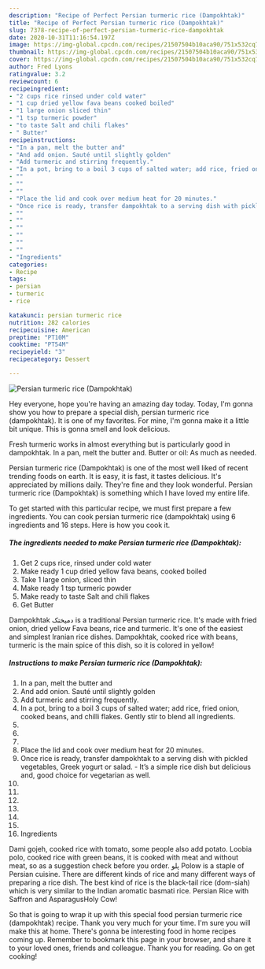 ```yaml
---
description: "Recipe of Perfect Persian turmeric rice (Dampokhtak)"
title: "Recipe of Perfect Persian turmeric rice (Dampokhtak)"
slug: 7378-recipe-of-perfect-persian-turmeric-rice-dampokhtak
date: 2020-10-31T11:16:54.197Z
image: https://img-global.cpcdn.com/recipes/21507504b10aca90/751x532cq70/persian-turmeric-rice-dampokhtak-recipe-main-photo.jpg
thumbnail: https://img-global.cpcdn.com/recipes/21507504b10aca90/751x532cq70/persian-turmeric-rice-dampokhtak-recipe-main-photo.jpg
cover: https://img-global.cpcdn.com/recipes/21507504b10aca90/751x532cq70/persian-turmeric-rice-dampokhtak-recipe-main-photo.jpg
author: Fred Lyons
ratingvalue: 3.2
reviewcount: 6
recipeingredient:
- "2 cups rice rinsed under cold water"
- "1 cup dried yellow fava beans cooked boiled"
- "1 large onion sliced thin"
- "1 tsp turmeric powder"
- "to taste Salt and chili flakes"
- " Butter"
recipeinstructions:
- "In a pan, melt the butter and"
- "And add onion. Sauté until slightly golden"
- "Add turmeric and stirring frequently."
- "In a pot, bring to a boil 3 cups of salted water; add rice, fried onion, cooked beans, and chilli flakes. Gently stir to blend all ingredients."
- ""
- ""
- ""
- "Place the lid and cook over medium heat for 20 minutes."
- "Once rice is ready, transfer dampokhtak to a serving dish with pickled vegetables, Greek yogurt or salad. It’s a simple rice dish but delicious and, good choice for vegetarian as well."
- ""
- ""
- ""
- ""
- ""
- ""
- "Ingredients"
categories:
- Recipe
tags:
- persian
- turmeric
- rice

katakunci: persian turmeric rice 
nutrition: 282 calories
recipecuisine: American
preptime: "PT10M"
cooktime: "PT54M"
recipeyield: "3"
recipecategory: Dessert

---
```



![Persian turmeric rice (Dampokhtak)](https://img-global.cpcdn.com/recipes/21507504b10aca90/751x532cq70/persian-turmeric-rice-dampokhtak-recipe-main-photo.jpg)

Hey everyone, hope you're having an amazing day today. Today, I'm gonna show you how to prepare a special dish, persian turmeric rice (dampokhtak). It is one of my favorites. For mine, I'm gonna make it a little bit unique. This is gonna smell and look delicious.

Fresh turmeric works in almost everything but is particularly good in dampokhtak. In a pan, melt the butter and. Butter or oil: As much as needed.

Persian turmeric rice (Dampokhtak) is one of the most well liked of recent trending foods on earth. It is easy, it is fast, it tastes delicious. It's appreciated by millions daily. They're fine and they look wonderful. Persian turmeric rice (Dampokhtak) is something which I have loved my entire life.


To get started with this particular recipe, we must first prepare a few ingredients. You can cook persian turmeric rice (dampokhtak) using 6 ingredients and 16 steps. Here is how you cook it.

<!--inarticleads1-->

##### The ingredients needed to make Persian turmeric rice (Dampokhtak):

1. Get 2 cups rice, rinsed under cold water
1. Make ready 1 cup dried yellow fava beans, cooked boiled
1. Take 1 large onion, sliced thin
1. Make ready 1 tsp turmeric powder
1. Make ready to taste Salt and chili flakes
1. Get  Butter


Dampokhtak دمیختک is a traditional Persian turmeric rice. It&#39;s made with fried onion, dried yellow Fava beans, rice and turmeric. It&#39;s one of the easiest and simplest Iranian rice dishes. Dampokhtak, cooked rice with beans, turmeric is the main spice of this dish, so it is colored in yellow! 

<!--inarticleads2-->

##### Instructions to make Persian turmeric rice (Dampokhtak):

1. In a pan, melt the butter and
1. And add onion. Sauté until slightly golden
1. Add turmeric and stirring frequently.
1. In a pot, bring to a boil 3 cups of salted water; add rice, fried onion, cooked beans, and chilli flakes. Gently stir to blend all ingredients.
1. 
1. 
1. 
1. Place the lid and cook over medium heat for 20 minutes.
1. Once rice is ready, transfer dampokhtak to a serving dish with pickled vegetables, Greek yogurt or salad. - It’s a simple rice dish but delicious and, good choice for vegetarian as well.
1. 
1. 
1. 
1. 
1. 
1. 
1. Ingredients


Dami gojeh, cooked rice with tomato, some people also add potato. Loobia polo, cooked rice with green beans, it is cooked with meat and without meat, so as a suggestion check before you order. پلو Polow is a staple of Persian cuisine. There are different kinds of rice and many different ways of preparing a rice dish. The best kind of rice is the black-tail rice (dom-siah) which is very similar to the Indian aromatic basmati rice. Persian Rice with Saffron and AsparagusHoly Cow! 

So that is going to wrap it up with this special food persian turmeric rice (dampokhtak) recipe. Thank you very much for your time. I'm sure you will make this at home. There's gonna be interesting food in home recipes coming up. Remember to bookmark this page in your browser, and share it to your loved ones, friends and colleague. Thank you for reading. Go on get cooking!
